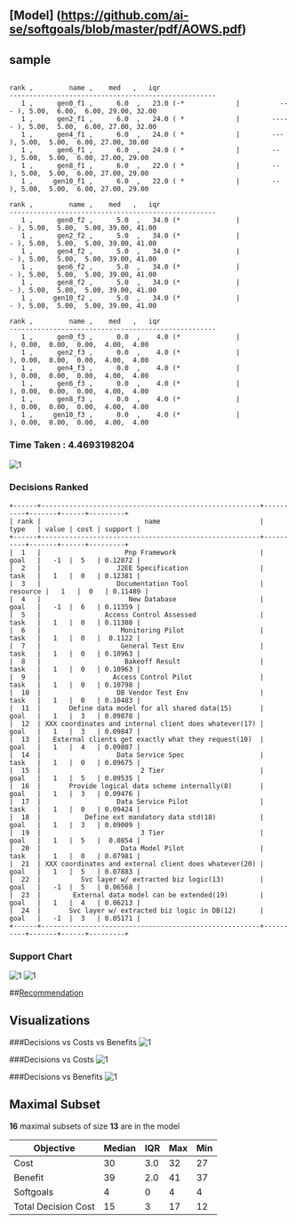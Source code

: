 ## [Model] (https://github.com/ai-se/softgoals/blob/master/pdf/AOWS.pdf)

## sample
```

rank ,         name ,    med   ,   iqr 
----------------------------------------------------
   1 ,      gen0_f1 ,      6.0  ,   23.0 (-*             |          --- ), 5.00,  6.00,  6.00, 29.00, 32.00
   1 ,      gen2_f1 ,      6.0  ,   24.0 ( *             |        ----- ), 5.00,  5.00,  6.00, 27.00, 32.00
   1 ,      gen4_f1 ,      6.0  ,   24.0 ( *             |        ---   ), 5.00,  5.00,  6.00, 27.00, 30.00
   1 ,      gen6_f1 ,      6.0  ,   24.0 ( *             |        --    ), 5.00,  5.00,  6.00, 27.00, 29.00
   1 ,      gen8_f1 ,      6.0  ,   22.0 ( *             |        --    ), 5.00,  5.00,  6.00, 27.00, 29.00
   1 ,     gen10_f1 ,      6.0  ,   22.0 ( *             |        --    ), 5.00,  5.00,  6.00, 27.00, 29.00

rank ,         name ,    med   ,   iqr 
----------------------------------------------------
   1 ,      gen0_f2 ,      5.0  ,   34.0 (*              |            - ), 5.00,  5.00,  5.00, 39.00, 41.00
   1 ,      gen2_f2 ,      5.0  ,   34.0 (*              |            - ), 5.00,  5.00,  5.00, 39.00, 41.00
   1 ,      gen4_f2 ,      5.0  ,   34.0 (*              |            - ), 5.00,  5.00,  5.00, 39.00, 41.00
   1 ,      gen6_f2 ,      5.0  ,   34.0 (*              |            - ), 5.00,  5.00,  5.00, 39.00, 41.00
   1 ,      gen8_f2 ,      5.0  ,   34.0 (*              |            - ), 5.00,  5.00,  5.00, 39.00, 41.00
   1 ,     gen10_f2 ,      5.0  ,   34.0 (*              |            - ), 5.00,  5.00,  5.00, 39.00, 41.00

rank ,         name ,    med   ,   iqr 
----------------------------------------------------
   1 ,      gen0_f3 ,      0.0  ,    4.0 (*              |              ), 0.00,  0.00,  0.00,  4.00,  4.00
   1 ,      gen2_f3 ,      0.0  ,    4.0 (*              |              ), 0.00,  0.00,  0.00,  4.00,  4.00
   1 ,      gen4_f3 ,      0.0  ,    4.0 (*              |              ), 0.00,  0.00,  0.00,  4.00,  4.00
   1 ,      gen6_f3 ,      0.0  ,    4.0 (*              |              ), 0.00,  0.00,  0.00,  4.00,  4.00
   1 ,      gen8_f3 ,      0.0  ,    4.0 (*              |              ), 0.00,  0.00,  0.00,  4.00,  4.00
   1 ,     gen10_f3 ,      0.0  ,    4.0 (*              |              ), 0.00,  0.00,  0.00,  4.00,  4.00
```

### Time Taken : 4.4693198204
![1](../../../src/img/star1_induced/sample.png)

### Decisions Ranked
```
+------+-------------------------------------------------------+----------+-------+------+---------+
| rank |                          name                         |   type   | value | cost | support |
+------+-------------------------------------------------------+----------+-------+------+---------+
|  1   |                     Pnp Framework                     |   goal   |   -1  |  5   | 0.12872 |
|  2   |                   J2EE Specification                  |   task   |   1   |  0   | 0.12381 |
|  3   |                   Documentation Tool                  | resource |   1   |  0   | 0.11489 |
|  4   |                      New Database                     |   goal   |   -1  |  6   | 0.11359 |
|  5   |                Access Control Assessed                |   task   |   1   |  0   | 0.11308 |
|  6   |                    Monitoring Pilot                   |   task   |   1   |  0   |  0.1122 |
|  7   |                    General Test Env                   |   task   |   1   |  0   | 0.10963 |
|  8   |                     Bakeoff Result                    |   task   |   1   |  0   | 0.10963 |
|  9   |                  Access Control Pilot                 |   task   |   1   |  0   | 0.10798 |
|  10  |                   DB Vendor Test Env                  |   task   |   1   |  0   | 0.10483 |
|  11  |       Define data model for all shared data(15)       |   goal   |   1   |  3   | 0.09878 |
|  12  | XXX coordinates and internal client does whatever(17) |   goal   |   1   |  3   | 0.09847 |
|  13  |   External clients get exactly what they request(10)  |   goal   |   1   |  4   | 0.09807 |
|  14  |                   Data Service Spec                   |   task   |   1   |  0   | 0.09675 |
|  15  |                         2 Tier                        |   goal   |   1   |  5   | 0.09535 |
|  16  |       Provide logical data scheme internally(8)       |   goal   |   1   |  3   | 0.09476 |
|  17  |                   Data Service Pilot                  |   task   |   1   |  0   | 0.09424 |
|  18  |           Define ext mandatory data std(18)           |   goal   |   1   |  3   | 0.09009 |
|  19  |                         3 Tier                        |   goal   |   1   |  5   |  0.0854 |
|  20  |                    Data Model Pilot                   |   task   |   1   |  0   | 0.07981 |
|  21  | XXX coordinates and external client does whatever(20) |   goal   |   1   |  5   | 0.07883 |
|  22  |          Svc layer w/ extracted biz logic(13)         |   goal   |   -1  |  5   | 0.06568 |
|  23  |        External data model can be extended(19)        |   goal   |   1   |  4   | 0.06213 |
|  24  |       Svc layer w/ extracted biz logic in DB(12)      |   goal   |   -1  |  3   | 0.05171 |
+------+-------------------------------------------------------+----------+-------+------+---------+
```

### Support Chart
![1](../../../src/img/star1_induced/sample_support.png)
![1](../../../src/img/star1_induced/sample_tree.png)

##[Recommendation](../../../src/img/star1_induced/sample_choices.png)

## Visualizations
###Decisions vs Costs vs Benefits
![1](../../../src/img/ahp_support_chart/sample_3d.png)

###Decisions vs Costs
![1](../../../src/img/ahp_support_chart/sample_costs.png)

###Decisions vs Benefits
![1](../../../src/img/ahp_support_chart/sample_benefits.png)

## Maximal Subset
**16** maximal subsets of size **13** are in the model

| Objective | Median | IQR | Max | Min |
|-----------|--------|-----|-----|-----|
| Cost | 30 | 3.0 | 32 | 27 |
| Benefit | 39 | 2.0 | 41 | 37 |
| Softgoals | 4 | 0 | 4 | 4 |
| Total Decision Cost | 15 | 3 | 17 | 12 |
